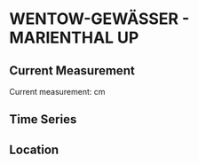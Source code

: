 # WENTOW-GEWÄSSER - MARIENTHAL UP

## Current Measurement

Current measurement: <Value topic="rivers/pegel-online/WtG/MARIENTHAL_UP/measurementValue"/> cm

## Time Series

<TimeSeries topic="rivers/pegel-online/WtG/MARIENTHAL_UP/measurementValue" period="week" />

## Location

<WorldMap>
  <Marker lat="53.051253150369135" lon="13.29360287349454" labelTopic="rivers/pegel-online/WtG/MARIENTHAL_UP" />
</WorldMap>
